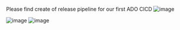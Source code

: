 Please find create of release pipeline for our first ADO CICD 
![image](https://github.com/persevcareers/ADO/assets/148257733/b8d6ba8a-1c8b-4431-8fa7-3e731f45ace7)

![image](https://github.com/persevcareers/ADO/assets/148257733/63bbfd56-c9e1-49b3-bd70-c6e714ead94e)
![image](https://github.com/persevcareers/ADO/assets/148257733/378591d5-2e7f-4f90-aab5-6fb3989802fc)

